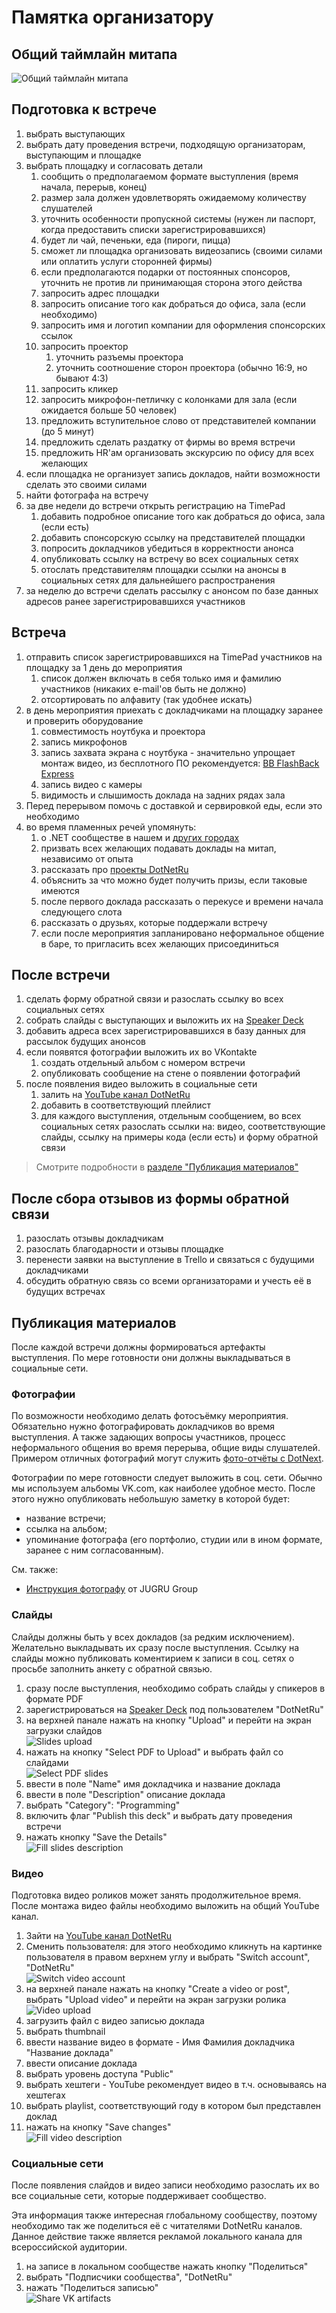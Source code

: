 # Памятка организатору

## Общий таймлайн митапа
![Общий таймлайн митапа](./Instruction%20to%20organizer%20images/meetup-timeline.jpg)

## Подготовка к встрече

1. выбрать выступающих
1. выбрать дату проведения встречи, подходящую организаторам, выступающим и площадке
1. выбрать площадку и согласовать детали
    1. сообщить о предполагаемом формате выступления (время начала, перерыв, конец)
    1. размер зала должен удовлетворять ожидаемому количеству слушателей
    1. уточнить особенности пропускной системы (нужен ли паспорт, когда предоставить списки зарегистрировавшихся)
    1. будет ли чай, печеньки, еда (пироги, пицца)
    1. сможет ли площадка организовать видеозапись (своими силами или оплатить услуги сторонней фирмы)
    1. если предполагаются подарки от постоянных спонсоров, уточнить не против ли принимающая сторона этого действа
    1. запросить адрес площадки
    1. запросить описание того как добраться до офиса, зала (если необходимо)
    1. запросить имя и логотип компании для оформления спонсорских ссылок
    1. запросить проектор
        1. уточнить разъемы проектора
        1. уточнить соотношение сторон проектора (обычно 16:9, но бывают 4:3)
    1. запросить кликер
    1. запросить микрофон-петличку с колонками для зала (если ожидается больше 50 человек)
    1. предложить вступительное слово от представителей компании (до 5 минут)
    1. предложить сделать раздатку от фирмы во время встречи
    1. предложить HR'ам организовать экскурсию по офису для всех желающих
1. если площадка не организует запись докладов, найти возможности сделать это своими силами
1. найти фотографа на встречу
1. за две недели до встречи открыть регистрацию на TimePad
    1. добавить подробное описание того как добраться до офиса, зала (если есть)
    1. добавить спонсорскую ссылку на представителей площадки
    1. попросить докладчиков убедиться в корректности анонса
    1. опубликовать ссылку на встречу во всех социальных сетях
    1. отослать представителям площадки ссылки на анонсы в социальных сетях для дальнейшего распространения
1. за неделю до встречи сделать рассылку с анонсом по базе данных адресов ранее зарегистрировавшихся участников

## Встреча

1. отправить список зарегистрировавшихся на TimePad участников на площадку за 1 день до мероприятия
    1. список должен включать в себя только имя и фамилию участников (никаких e-mail'ов быть не должно)
    1. отсортировать по алфавиту (так удобнее искать)
1. в день мероприятия приехать с докладчиками на площадку заранее и проверить оборудование
    1. совместимость ноутбука и проектора
    1. запись микрофонов
    1. запись захвата экрана с ноутбука - значительно упрощает монтаж видео, из бесплотного ПО рекомендуется: [BB FlashBack Express](http://www.bbflashback.ru/BBFlashBack_FreePlayer.aspx)
    1. запись видео с камеры
    1. видимость и слышимость доклада на задних рядах зала
1. Перед перерывом помочь с доставкой и сервировкой еды, если это необходимо
1. во время пламенных речей упомянуть:
    1. о .NET сообществе в нашем и [других городах](https://dotnet.ru/communities)
    1. призвать всех желающих подавать доклады на митап, независимо от опыта
    1. рассказать про [проекты DotNetRu](https://dotnet.ru/projects)
    1. объяснить за что можно будет получить призы, если таковые имеются
    1. после первого доклада рассказать о перекусе и времени начала следующего слота
    1. рассказать о друзьях, которые поддержали встречу
    1. если после мероприятия запланировано неформальное общение в баре, то пригласить всех желающих присоединиться

## После встречи

1. сделать форму обратной связи и разослать ссылку во всех социальных сетях
1. собрать слайды с выступающих и выложить их на [Speaker Deck](https://speakerdeck.com/dotnetru)
1. добавить адреса всех зарегистрировавшихся в базу данных для рассылок будущих анонсов
1. если появятся фотографии выложить их во VKontakte
    1. создать отдельный альбом с номером встречи
    1. опубликовать сообщение на стене о появлении фотографий
1. после появления видео выложить в социальные сети
    1. залить на [YouTube канал DotNetRu](https://www.youtube.com/DotNetRu)
    1. добавить в соответствующий плейлист
    1. для каждого выступления, отдельным сообщением, во всех социальных сетях разослать ссылки на: видео, соответствующие слайды, ссылку на примеры кода (если есть) и форму обратной связи

> Смотрите подробности в [разделе "Публикация материалов"](#Публикация-материалов)

## После сбора отзывов из формы обратной связи

1. разослать отзывы докладчикам
1. разослать благодарности и отзывы площадке
1. перенести заявки на выступление в Trello и связаться с будущими докладчиками
1. обсудить обратную связь со всеми организаторами и учесть её в будущих встречах


## Публикация материалов

После каждой встречи должны формироваться артефакты выступления. По мере готовности они должны выкладываться в социальные сети.

### Фотографии

По возможности необходимо делать фотосъёмку мероприятия. Обязательно нужно фотографировать докладчиков во время выступления. А также задающих вопросы участников, процесс неформального общения во время перерыва, общие виды слушателей. Примером отличных фотографий могут служить [фото-отчёты с DotNext](https://vk.com/albums-65845767).

Фотографии по мере готовности следует выложить в соц. сети. Обычно мы используем альбомы VK.com, как наиболее удобное место. После этого нужно опубликовать небольшую заметку в которой будет:

- название встречи;
- ссылка на альбом;
- упоминание фотографа (его портфолио, студии или в ином формате, заранее с ним согласованным).

См. также:

- [Инструкция фотографу](https://wiki.jugru.org/pages/viewpage.action?pageId=225902598) от JUGRU Group

### Слайды

Слайды должны быть у всех докладов (за редким исключением). Желательно выкладывать их сразу после выступления. Ссылку на слайды можно публиковать коментирием к записи в соц. сетях о просьбе заполнить анкету с обратной связью.

1. сразу после выступления, необходимо собрать слайды у спикеров в формате PDF
1. зарегистрироваться на [Speaker Deck](https://speakerdeck.com/dotnetru) под пользователем "DotNetRu"
1. на верхней панале нажать на кнопку "Upload" и перейти на экран загрузки слайдов
<br/>![Slides upload](./Instruction%20to%20organizer%20images/slides-upload.png)
1. нажать на кнопку "Select PDF to Upload" и выбрать файл со слайдами
<br/>![Select PDF slides](./Instruction%20to%20organizer%20images/slides-select.png)
1. ввести в поле "Name" имя докладчика и название доклада
1. ввести в поле "Description" описание доклада
1. выбрать "Category": "Programming"
1. включить флаг "Publish this deck" и выбрать дату проведения встречи
1. нажать кнопку "Save the Details"
<br/>![Fill slides description](./Instruction%20to%20organizer%20images/slides-description.png)

### Видео

Подготовка видео роликов может занять продолжительное время. После монтажа видео файлы необходимо выложить на общий YouTube канал.

1. Зайти на [YouTube канал DotNetRu](https://www.youtube.com/DotNetRu)
1. Сменить пользователя: для этого необходимо кликнуть на картинке пользователя в правом верхнем углу и выбрать "Switch account", "DotNetRu"
<br/>![Switch video account](./Instruction%20to%20organizer%20images/video-account.png)
1. на верхней панале нажать на кнопку "Create a video or post", выбрать "Upload video" и перейти на экран загрузки ролика
<br/>![Video upload](./Instruction%20to%20organizer%20images/video-upload.png)
1. загрузить файл с видео записью доклада
1. выбрать thumbnail
1. ввести название видео в формате - Имя Фамилия докладчика "Название доклада"
1. ввести описание доклада
1. выбрать уровень доступа "Public"
1. выбрать хештеги - YouTube рекомендует видео в т.ч. основываясь на хештегах 
1. выбрать playlist, соответствующий году в котором был представлен доклад
1. нажать на кнопку "Save changes"
<br/>![Fill video description](./Instruction%20to%20organizer%20images/video-description.png)

### Социальные сети

После появления слайдов и видео записи необходимо разослать их во все социальные сети, которые поддерживает сообщество.

Эта информация также интересная глобальному сообществу, поэтому необходимо так же поделиться её с читателями DotNetRu каналов. Данное действие также является рекламой локального канала для всероссийской аудитории.

1. на записе в локальном сообществе нажать кнопку "Поделиться"
1. выбрать "Подписчики сообщества", "DotNetRu"
1. нажать "Поделиться записью"
<br/>![Share VK artifacts](./Instruction%20to%20organizer%20images/artifacts-share.png)
